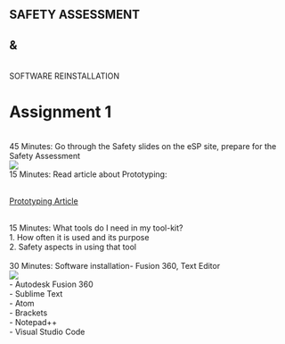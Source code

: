## SAFETY ASSESSMENT

## &  
<br>
SOFTWARE REINSTALLATION

# Assignment 1
<br>
45 Minutes: Go through the Safety slides on the eSP site, prepare for the Safety Assessment
<br>
<img src="https://cdn.discordapp.com/attachments/667962453283569666/715626758229065778/22.png"  />
<br>
15 Minutes: Read article about Prototyping:
<br>
<br>

[Prototyping Article](https://medium.com/ucsddesignco/iterative-vs-parallel-prototyping-575d455da5b5)

<br>
15 Minutes: What tools do I need in my tool-kit?
<br>
1. How often it is used and its purpose
<br>
2. Safety aspects in using that tool

<br>
<br>
30 Minutes: Software installation- Fusion 360, Text Editor
<br>
<img src="https://cdn.discordapp.com/attachments/667962453283569666/715626745503416400/33.png"  />
<br>
- Autodesk Fusion 360
<br>
- Sublime Text
<br>
- Atom
<br>
- Brackets
<br>
- Notepad++
<br>
- Visual Studio Code
<br>
